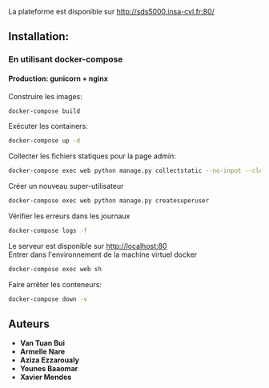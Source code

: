 La plateforme est disponible sur http://sds5000.insa-cvl.fr:80/
## Installation:

### En utilisant docker-compose
#### Production: gunicorn + nginx
Construire les images:
```bash
docker-compose build
```
Exécuter les containers:
```bash
docker-compose up -d
```
Collecter les fichiers statiques pour la page admin:
```bash
docker-compose exec web python manage.py collectstatic --no-input --clear
```
Créer un nouveau super-utilisateur
```bash
docker-compose exec web python manage.py createsuperuser
```
Vérifier les erreurs dans les journaux
```bash
docker-compose logs -f
```
Le serveur est disponible sur [http://localhost:80]() \
Entrer dans l'environnement de la machine virtuel docker
```bash
docker-compose exec web sh
```
Faire arrêter les conteneurs:
```bash
docker-compose down -v
```


## Auteurs
* **Van Tuan Bui**
* **Armelle Nare**
* **Aziza Ezzaroualy**
* **Younes Baaomar**
* **Xavier Mendes**